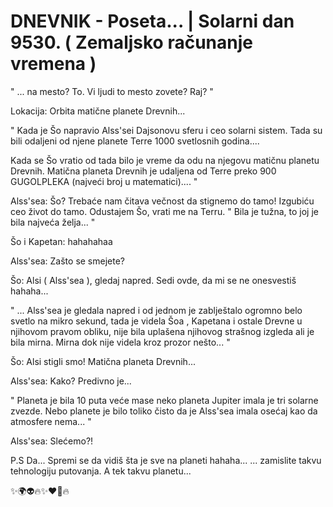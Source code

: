 # DNEVNIK - Poseta... | Solarni dan 9530. ( Zemaljsko računanje vremena )

" ... na mesto? To. Vi ljudi to mesto zovete? Raj? "

Lokacija: Orbita matične planete Drevnih...

" Kada je Šo napravio Alss'sei Dajsonovu sferu i ceo solarni sistem. Tada su bili odaljeni od njene planete Terre 1000 svetlosnih godina....

Kada se Šo vratio od tada bilo je vreme da odu na njegovu matičnu planetu Drevnih. Matična planeta Drevnih je udaljena od Terre preko 900 GUGOLPLEKA (najveći broj u matematici).... "

Alss'sea: Šo? Trebaće nam čitava večnost da stignemo do tamo! Izgubiću ceo život do tamo. Odustajem Šo, vrati me na Terru.
" Bila je tužna, to joj je bila najveća želja...  "

Šo i Kapetan: hahahahaa

Alss'sea: Zašto se smejete?

Šo: Alsi ( Alss'sea ), gledaj napred. Sedi ovde, da mi se ne onesvestiš hahaha...

" ... Alss'sea je gledala napred i od jednom je zablještalo ogromno belo svetlo na mikro sekund, tada je videla Šoa , Kapetana i ostale Drevne u njihovom pravom obliku, nije bila uplašena njihovog strašnog izgleda ali je bila mirna.
Mirna dok nije videla kroz prozor nešto...  "

Šo: Alsi stigli smo! Matična planeta Drevnih...

Alss'sea: Kako? Predivno je...

" Planeta je bila 10 puta veće mase neko planeta Jupiter imala je tri solarne zvezde. Nebo planete je bilo toliko čisto da je Alss'sea imala osećaj kao da atmosfere nema...  "

Alss'sea: Slećemo?!

P.S Da... Spremi se da vidiš šta je sve na planeti hahaha...
... zamislite takvu tehnologiju putovanja. A tek takvu planetu...

✨🌍👽🔥✨❤️‍🔥🔥
